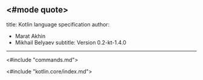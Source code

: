 <#mode quote>
---
title: Kotlin language specification
author:
- Marat Akhin
- Mikhail Belyaev
subtitle: Version 0.2-kt-1.4.0
---

<#include "commands.md">

<#include "kotlin.core/index.md">
